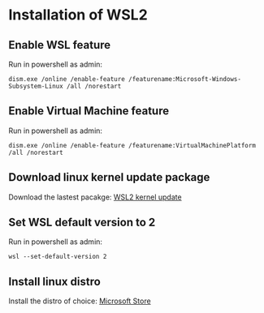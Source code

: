 # Installation of WSL2

## Enable WSL feature
Run in powershell as admin:
```
dism.exe /online /enable-feature /featurename:Microsoft-Windows-Subsystem-Linux /all /norestart
```

## Enable Virtual Machine feature
Run in powershell as admin:
```
dism.exe /online /enable-feature /featurename:VirtualMachinePlatform /all /norestart
```

## Download linux kernel update package
Download the lastest pacakge:
[WSL2 kernel update](https://wslstorestorage.blob.core.windows.net/wslblob/wsl_update_x64.msi)

## Set WSL default version to 2
Run in powershell as admin:
```
wsl --set-default-version 2
```

## Install linux distro
Install the distro of choice:
[Microsoft Store](https://aka.ms/wslstore)